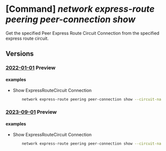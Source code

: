 # [Command] _network express-route peering peer-connection show_

Get the specified Peer Express Route Circuit Connection from the specified express route circuit.

## Versions

### [2022-01-01](/Resources/mgmt-plane/L3N1YnNjcmlwdGlvbnMve30vcmVzb3VyY2Vncm91cHMve30vcHJvdmlkZXJzL21pY3Jvc29mdC5uZXR3b3JrL2V4cHJlc3Nyb3V0ZWNpcmN1aXRzL3t9L3BlZXJpbmdzL3t9L3BlZXJjb25uZWN0aW9ucy97fQ==/2022-01-01.xml) **Preview**

<!-- mgmt-plane /subscriptions/{}/resourcegroups/{}/providers/microsoft.network/expressroutecircuits/{}/peerings/{}/peerconnections/{} 2022-01-01 -->

#### examples

- Show ExpressRouteCircuit Connection
    ```bash
        network express-route peering peer-connection show --circuit-name MyCircuit --name MyPeeringConnection --peering-name MyPeering --resource-group MyResourceGroup
    ```

### [2023-09-01](/Resources/mgmt-plane/L3N1YnNjcmlwdGlvbnMve30vcmVzb3VyY2Vncm91cHMve30vcHJvdmlkZXJzL21pY3Jvc29mdC5uZXR3b3JrL2V4cHJlc3Nyb3V0ZWNpcmN1aXRzL3t9L3BlZXJpbmdzL3t9L3BlZXJjb25uZWN0aW9ucy97fQ==/2023-09-01.xml) **Preview**

<!-- mgmt-plane /subscriptions/{}/resourcegroups/{}/providers/microsoft.network/expressroutecircuits/{}/peerings/{}/peerconnections/{} 2023-09-01 -->

#### examples

- Show ExpressRouteCircuit Connection
    ```bash
        network express-route peering peer-connection show --circuit-name MyCircuit --name MyPeeringConnection --peering-name MyPeering --resource-group MyResourceGroup
    ```
